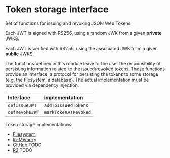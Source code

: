 # Token storage interface

Set of functions for issuing and revoking JSON Web Tokens.

Each JWT is signed with RS256, using a random JWK from a given **private** JWKS.

Each JWT is verified with RS256, using the associated JWK from a given **public** JWKS.

The functions defined in this module leave to the user the responsibility of persisting information related to the issued/revoked tokens. These functions provide an interface, a protocol for persisting the tokens to some storage (e.g. the filesystem, a database). The actual implementation must be provided via dependency injection.

| Interface | implementation |
| :--- | :--- |
| `defIssueJWT` | `addToIssuedTokens` |
| `defRevokeJWT` | `markTokenAsRevoked` |

Token storage implementations:

- [Filesystem](../fs-storage/README.md)
- [In-Memory](../in-memory-storage/README.md)
- [GitHub](../github-storage/README.md) TODO
- [R2](../r2-storage/README.md) TODO

